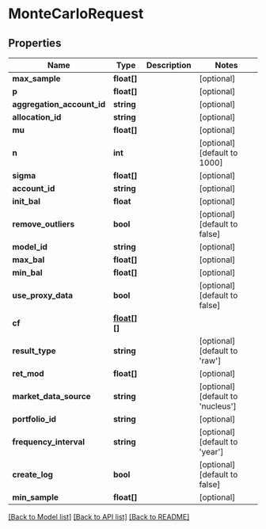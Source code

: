 # MonteCarloRequest

## Properties
Name | Type | Description | Notes
------------ | ------------- | ------------- | -------------
**max_sample** | **float[]** |  | [optional] 
**p** | **float[]** |  | [optional] 
**aggregation_account_id** | **string** |  | [optional] 
**allocation_id** | **string** |  | [optional] 
**mu** | **float[]** |  | [optional] 
**n** | **int** |  | [optional] [default to 1000]
**sigma** | **float[]** |  | [optional] 
**account_id** | **string** |  | [optional] 
**init_bal** | **float** |  | [optional] 
**remove_outliers** | **bool** |  | [optional] [default to false]
**model_id** | **string** |  | [optional] 
**max_bal** | **float[]** |  | [optional] 
**min_bal** | **float[]** |  | [optional] 
**use_proxy_data** | **bool** |  | [optional] [default to false]
**cf** | [**float[][]**](array.md) |  | 
**result_type** | **string** |  | [optional] [default to 'raw']
**ret_mod** | **float[]** |  | [optional] 
**market_data_source** | **string** |  | [optional] [default to 'nucleus']
**portfolio_id** | **string** |  | [optional] 
**frequency_interval** | **string** |  | [optional] [default to 'year']
**create_log** | **bool** |  | [optional] [default to false]
**min_sample** | **float[]** |  | [optional] 

[[Back to Model list]](../README.md#documentation-for-models) [[Back to API list]](../README.md#documentation-for-api-endpoints) [[Back to README]](../README.md)


